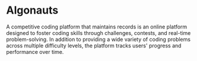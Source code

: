 # Algonauts
A competitive coding platform that maintains records is an online platform designed to foster coding skills through challenges, contests, and real-time problem-solving. In addition to providing a wide variety of coding problems across multiple difficulty levels, the platform tracks users' progress and performance over time.

